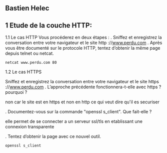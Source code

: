 ## Bastien Helec

## 1  Etude de la couche HTTP: 

1.1  Le cas HTTP
Vous procéderez en deux étapes :
. Sniffez et enregistrez la conversation entre votre navigateur et le site http ://www.perdu.com
. Après vous être documenté sur le protocole HTTP, tentez d’obtenir la même page
depuis telnet ou netcat.

```
netcat www.perdu.com 80
```
1.2 Le cas HTTPS

Sniffez et enregistrez la conversation entre votre navigateur et le site https ://www.perdu.com
. L’approche précédente fonctionnera-t-elle avec https ? pourquoi ?

non car le site est en https et non en http ce qui veut dire qu'il es securiser 

. Documentez-vous sur la commande "openssl s_client". Que fait-elle ?

elle permet de se connecter a un serveur ssl/tls en etablissant une connexion transparente

. Tentez d’obtenir la page avec ce nouvel outil.

```
openssl s_client
```


